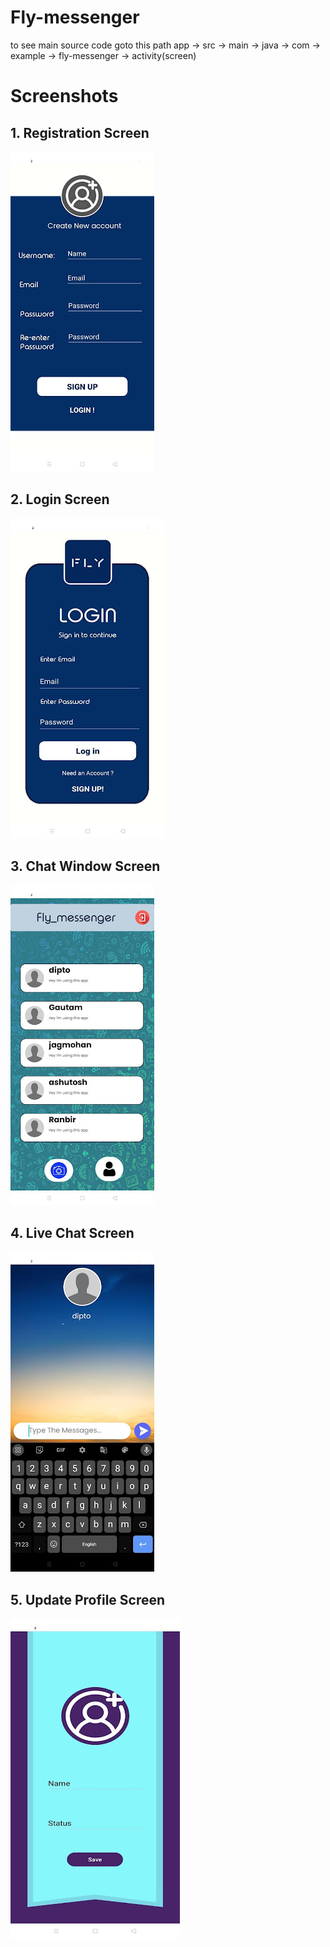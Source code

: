 # Fly-messenger

to see main source code 
goto this path
app -> src -> main -> java -> com -> example -> fly-messenger -> activity(screen)

# Screenshots

## 1. Registration Screen
![Screenshot 1](Screenshots/app-1.jpg)

## 2. Login Screen
![Screenshot 2](Screenshots/app-2.jpg)

## 3. Chat Window Screen
![Screenshot 3](Screenshots/app-3.jpg)

## 4. Live Chat Screen
![Screenshot 4](Screenshots/app-4.jpg)

## 5. Update Profile Screen
![Screenshot 5](Screenshots/app-5.jpg)

